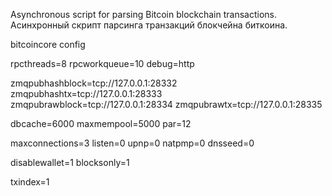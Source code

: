 Asynchronous script for parsing Bitcoin blockchain transactions.
Асинхронный скрипт парсинга транзакций блокчейна биткоина.


bitcoincore config 

rpcthreads=8
rpcworkqueue=10
debug=http

zmqpubhashblock=tcp://127.0.0.1:28332
zmqpubhashtx=tcp://127.0.0.1:28333
zmqpubrawblock=tcp://127.0.0.1:28334
zmqpubrawtx=tcp://127.0.0.1:28335


dbcache=6000
maxmempool=5000
par=12



maxconnections=3
listen=0
upnp=0
natpmp=0
dnsseed=0

disablewallet=1
blocksonly=1

txindex=1

